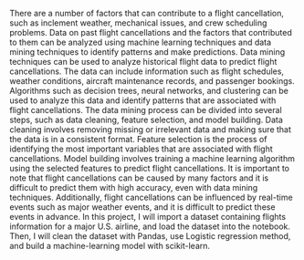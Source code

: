 
There are a number of factors that can contribute to a flight cancellation, such as inclement weather, 
mechanical issues, and crew scheduling problems. Data on past flight cancellations and the factors 
that contributed to them can be analyzed using machine learning techniques and data mining 
techniques to identify patterns and make predictions. 
Data mining techniques can be used to analyze historical flight data to predict flight cancellations. 
The data can include information such as flight schedules, weather conditions, aircraft maintenance 
records, and passenger bookings. Algorithms such as decision trees, neural networks, and clustering 
can be used to analyze this data and identify patterns that are associated with flight cancellations. 
The data mining process can be divided into several steps, such as data cleaning, feature selection, 
and model building. Data cleaning involves removing missing or irrelevant data and making sure that 
the data is in a consistent format. Feature selection is the process of identifying the most important 
variables that are associated with flight cancellations. Model building involves training a machine 
learning algorithm using the selected features to predict flight cancellations. 
It is important to note that flight cancellations can be caused by many factors and it is difficult to 
predict them with high accuracy, even with data mining techniques. Additionally, flight cancellations 
can be influenced by real-time events such as major weather events, and it is difficult to predict these 
events in advance.
In this project, I will import a dataset containing flights information for a major U.S. airline, and load 
the dataset into the notebook. Then, I will clean the dataset with Pandas, use Logistic regression 
method, and build a machine-learning model with scikit-learn.
